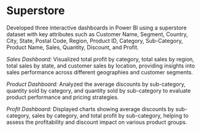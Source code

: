 # Superstore

Developed three interactive dashboards in Power BI using a superstore dataset with key attributes such as Customer Name, Segment, Country, City, State, Postal Code, Region, Product ID, Category, Sub-Category, Product Name, Sales, Quantity, Discount, and Profit.

*Sales Dashboard:* Visualized total profit by category, total sales by region, total sales by state, and customer sales by location, providing insights into sales performance across different geographies and customer segments.

*Product Dashboard:* Analyzed the average discounts by sub-category, quantity sold by category, and quantity sold by sub-category to evaluate product performance and pricing strategies.

*Profit Dashboard:* Displayed charts showing average discounts by sub-category, sales by category, and total profit by sub-category, helping to assess the profitability and discount impact on various product groups.
